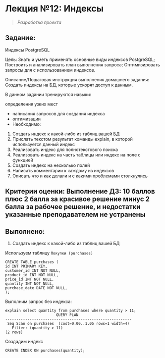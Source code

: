 # **Лекция №12: Индексы**
> _Разработка проекта_

## **Задание:**
Индексы PostgreSQL

Цель:
Знать и уметь применять основные виды индексов PostgreSQL;
Построить и анализировать план выполнения запроса;
Оптимизировать запросы для с использованием индексов.


Описание/Пошаговая инструкция выполнения домашнего задания:
Создать индексы на БД, которые ускорят доступ к данным.

В данном задании тренируются навыки:

определения узких мест
- написания запросов для создания индекса
- оптимизации
- Необходимо:
1. Создать индекс к какой-либо из таблиц вашей БД
2. Прислать текстом результат команды explain,
в которой используется данный индекс
3. Реализовать индекс для полнотекстового поиска
4. Реализовать индекс на часть таблицы или индекс
на поле с функцией
5. Создать индекс на несколько полей
6. Написать комментарии к каждому из индексов
7. Описать что и как делали и с какими проблемами
столкнулись

Критерии оценки:
Выполнение ДЗ: 10 баллов
плюс 2 балла за красивое решение
минус 2 балла за рабочее решение, и недостатки указанные преподавателем не устранены
---

## **Выполнено:**

1. Создать индекс к какой-либо из таблиц вашей БД

Используем таблицу `Покупки (purchases)`
~~~
CREATE TABLE purchases (
id INT PRIMARY KEY,
customer_id INT NOT NULL,
product_id INT NOT NULL,
price_id INT NOT NULL,
quantity INT NOT NULL,
purchase_date DATE NOT NULL,
);
~~~

Выполним запрос без индекса:
~~~
explain select quantity from purchases where quantity > 11;
                       QUERY PLAN                        
---------------------------------------------------------
 Seq Scan on purchases  (cost=0.00..1.05 rows=1 width=4)
   Filter: (quantity > 11)
(2 rows)
~~~

Создадим индекс
~~~
CREATE INDEX ON purchases(quantity);
~~~
